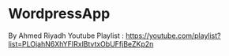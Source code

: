 # WordpressApp
By Ahmed Riyadh
Youtube Playlist :
https://youtube.com/playlist?list=PLOjahN6XhYFIRxlBtvtxObUFfjBeZKp2n
